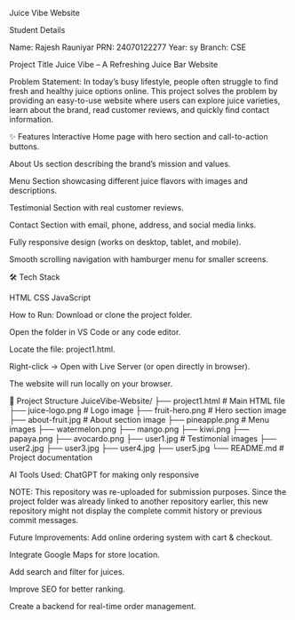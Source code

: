  Juice Vibe Website

Student Details

Name: Rajesh Rauniyar
PRN: 24070122277
Year: sy
Branch: CSE

Project Title
Juice Vibe – A Refreshing Juice Bar Website

 Problem Statement:
In today’s busy lifestyle, people often struggle to find fresh and healthy juice options online. This project solves the problem by providing an easy-to-use website where users can explore juice varieties, learn about the brand, read customer reviews, and quickly find contact information.

✨ Features
Interactive Home page with hero section and call-to-action buttons.

About Us section describing the brand’s mission and values.

Menu Section showcasing different juice flavors with images and descriptions.

Testimonial Section with real customer reviews.

Contact Section with email, phone, address, and social media links.

Fully responsive design (works on desktop, tablet, and mobile).

Smooth scrolling navigation with hamburger menu for smaller screens.

🛠 Tech Stack

HTML
CSS
JavaScript

 How to Run:
Download or clone the project folder.

Open the folder in VS Code or any code editor.

Locate the file: project1.html.

Right-click → Open with Live Server (or open directly in browser).

The website will run locally on your browser.

📂 Project Structure
JuiceVibe-Website/
├── project1.html       # Main HTML file
├── juice-logo.png      # Logo image
├── fruit-hero.png      # Hero section image
├── about-fruit.jpg     # About section image
├── pineapple.png       # Menu images
├── watermelon.png
├── mango.png
├── kiwi.png
├── papaya.png
├── avocardo.png
├── user1.jpg           # Testimonial images
├── user2.jpg
├── user3.jpg
├── user4.jpg
├── user5.jpg
└── README.md           # Project documentation

 AI Tools Used:
ChatGPT for making only responsive

NOTE:
This repository was re-uploaded for submission purposes. Since the project folder was already linked to another repository earlier, this new repository might not display the complete commit history or previous commit messages.

Future Improvements:
Add online ordering system with cart & checkout.

Integrate Google Maps for store location.

Add search and filter for juices.

Improve SEO for better ranking.

Create a backend for real-time order management.
